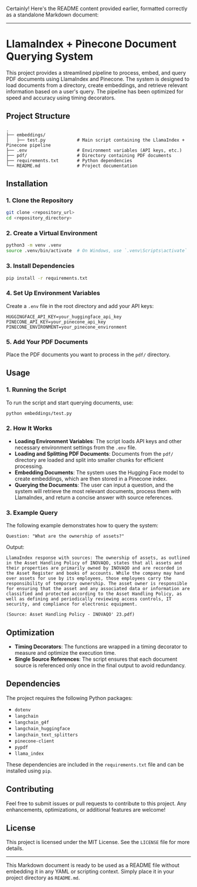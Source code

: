 Certainly! Here's the README content provided earlier, formatted correctly as a standalone Markdown document:

---

# LlamaIndex + Pinecone Document Querying System

This project provides a streamlined pipeline to process, embed, and query PDF documents using LlamaIndex and Pinecone. The system is designed to load documents from a directory, create embeddings, and retrieve relevant information based on a user's query. The pipeline has been optimized for speed and accuracy using timing decorators.

## Project Structure

```
.
├── embeddings/
│   ├── test.py            # Main script containing the LlamaIndex + Pinecone pipeline
├── .env                   # Environment variables (API keys, etc.)
├── pdf/                   # Directory containing PDF documents
├── requirements.txt       # Python dependencies
└── README.md              # Project documentation
```

## Installation

### 1. Clone the Repository
```bash
git clone <repository_url>
cd <repository_directory>
```

### 2. Create a Virtual Environment
```bash
python3 -m venv .venv
source .venv/bin/activate  # On Windows, use `.venv\Scripts\activate`
```

### 3. Install Dependencies
```bash
pip install -r requirements.txt
```

### 4. Set Up Environment Variables
Create a `.env` file in the root directory and add your API keys:
```plaintext
HUGGINGFACE_API_KEY=your_huggingface_api_key
PINECONE_API_KEY=your_pinecone_api_key
PINECONE_ENVIRONMENT=your_pinecone_environment
```

### 5. Add Your PDF Documents
Place the PDF documents you want to process in the `pdf/` directory.

## Usage

### 1. Running the Script

To run the script and start querying documents, use:
```bash
python embeddings/test.py
```

### 2. How It Works

- **Loading Environment Variables**: The script loads API keys and other necessary environment settings from the `.env` file.
- **Loading and Splitting PDF Documents**: Documents from the `pdf/` directory are loaded and split into smaller chunks for efficient processing.
- **Embedding Documents**: The system uses the Hugging Face model to create embeddings, which are then stored in a Pinecone index.
- **Querying the Documents**: The user can input a question, and the system will retrieve the most relevant documents, process them with LlamaIndex, and return a concise answer with source references.

### 3. Example Query

The following example demonstrates how to query the system:
```plaintext
Question: "What are the ownership of assets?"
```
Output:
```plaintext
LlamaIndex response with sources: The ownership of assets, as outlined in the Asset Handling Policy of INOVAQO, states that all assets and their properties are primarily owned by INOVAQO and are recorded in the Asset Register and books of accounts. While the company may hand over assets for use by its employees, those employees carry the responsibility of temporary ownership. The asset owner is responsible for ensuring that the asset and any associated data or information are classified and protected according to the Asset Handling Policy, as well as defining and periodically reviewing access controls, IT security, and compliance for electronic equipment.

(Source: Asset Handling Policy - INOVAQO' 23.pdf)
```

## Optimization

- **Timing Decorators**: The functions are wrapped in a timing decorator to measure and optimize the execution time.
- **Single Source References**: The script ensures that each document source is referenced only once in the final output to avoid redundancy.

## Dependencies

The project requires the following Python packages:
- `dotenv`
- `langchain`
- `langchain_g4f`
- `langchain_huggingface`
- `langchain_text_splitters`
- `pinecone-client`
- `pypdf`
- `llama_index`

These dependencies are included in the `requirements.txt` file and can be installed using `pip`.

## Contributing

Feel free to submit issues or pull requests to contribute to this project. Any enhancements, optimizations, or additional features are welcome!

## License

This project is licensed under the MIT License. See the `LICENSE` file for more details.

---

This Markdown document is ready to be used as a README file without embedding it in any YAML or scripting context. Simply place it in your project directory as `README.md`.
